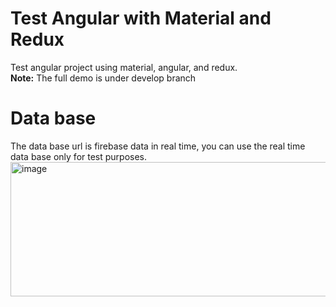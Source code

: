 # Test Angular with Material and Redux
Test angular project using material, angular, and redux.<br>
<strong>Note:</strong> The full demo is under develop branch
<h1>Data base</h1>
The data base url is firebase data in real time, you can use the real time data base only for test purposes.
<img width="1195" height="215" alt="image" src="https://github.com/user-attachments/assets/05d726ac-1190-4eaa-ad77-abae898b6995" />


